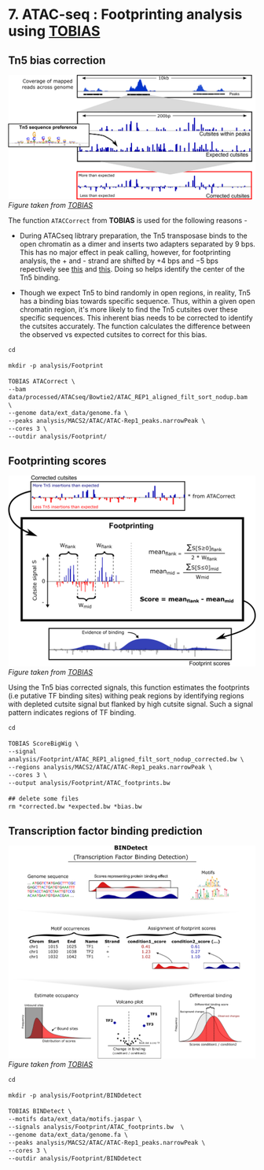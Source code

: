 # 7. ATAC-seq : Footprinting analysis using [TOBIAS](https://github.com/loosolab/TOBIAS)

## Tn5 bias correction

![ATAC correct](./atacorrect.png)
*Figure taken from [TOBIAS](https://github.com/loosolab/TOBIAS)*

The function `ATACCorrect` from **TOBIAS** is used for the following reasons -

- During ATACseq libtrary preparation, the Tn5 transposase binds to the open chromatin as a dimer and inserts two adapters separated by 9 bps. This has no major effect in peak calling, however, for footprinting analysis, the + and - strand are shifted by +4 bps and −5 bps repectively see [this](https://dx.doi.org/10.1038%2Fnmeth.2688) and [this](https://www.biostars.org/p/476698/). Doing so helps identify the center of the Tn5 binding.

- Though we expect Tn5 to bind randomly in open regions, in reality, Tn5 has a binding bias towards specific sequence. Thus, within a given open chromatin region, it's more likely to find the Tn5 cutsites over these specific sequences. This inherent bias needs to be corrected to identify the cutsites accurately. The function calculates the difference between the observed vs expected cutsites to correct for this bias. 

```
cd

mkdir -p analysis/Footprint

TOBIAS ATACorrect \
--bam data/processed/ATACseq/Bowtie2/ATAC_REP1_aligned_filt_sort_nodup.bam  \
--genome data/ext_data/genome.fa \
--peaks analysis/MACS2/ATAC/ATAC-Rep1_peaks.narrowPeak \
--cores 3 \
--outdir analysis/Footprint/

```
## Footprinting scores

![Footprinting](./footprinting.png)
*Figure taken from [TOBIAS](https://github.com/loosolab/TOBIAS)*

Using the Tn5 bias corrected signals, this function estimates the footprints (i.e putative TF binding sites) withing peak regions by identifying regions with depleted cutsite signal but flanked by high cutsite signal. Such a signal pattern indicates regions of TF binding.

```
cd

TOBIAS ScoreBigWig \
--signal analysis/Footprint/ATAC_REP1_aligned_filt_sort_nodup_corrected.bw \
--regions analysis/MACS2/ATAC/ATAC-Rep1_peaks.narrowPeak \
--cores 3 \
--output analysis/Footprint/ATAC_footprints.bw 

## delete some files
rm *corrected.bw *expected.bw *bias.bw
```

## Transcription factor binding prediction

![TF binding](./bindetect.png)
*Figure taken from [TOBIAS](https://github.com/loosolab/TOBIAS)*



```
cd

mkdir -p analysis/Footprint/BINDdetect

TOBIAS BINDetect \
--motifs data/ext_data/motifs.jaspar \
--signals analysis/Footprint/ATAC_footprints.bw  \
--genome data/ext_data/genome.fa \
--peaks analysis/MACS2/ATAC/ATAC-Rep1_peaks.narrowPeak \
--cores 3 \
--outdir analysis/Footprint/BINDdetect

```
